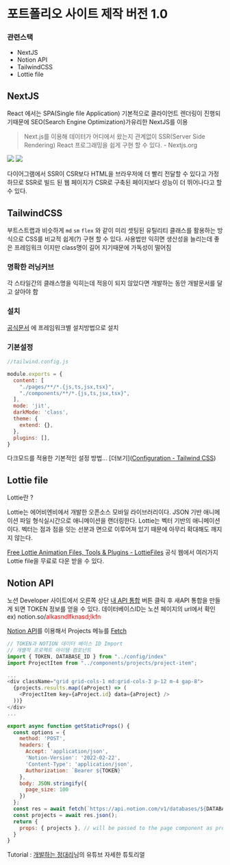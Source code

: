 # 포트폴리오 사이트 제작 버전 1.0

### 관련스택

* NextJS
* Notion API
* TailwindCSS
* Lottie file



## NextJS 

React 에서는 SPA(Single file Application) 기본적으로 클라이언트 렌더링이 진행되기때문에 SEO(Search Engine Optimization)가유리한 NextJS를 이용



> Next.js를 이용해 데이터가 어디에서 왔는지 관계없이 SSR(Server Side Rendering) React 프로그래밍을 쉽게 구현 할 수 있다. - Nextjs.org

<img src="https://blog.logrocket.com/wp-content/uploads/2019/06/ssr-explanation.png">



<img src="https://blog.logrocket.com/wp-content/uploads/2019/06/csr-explanation.png">

다이어그램에서 SSR이 CSR보다 HTML을 브라우저에 더 빨리 전달할 수 있다고 가정하므로 SSR로 빌드 된 웹 페이지가 CSR로 구축된 페이지보다 성능이 더 뛰어나다고 할 수 있다.

## TailwindCSS

부트스트랩과 비슷하게 `md` `sm` `flex` 와 같이 미리 셋팅된 유틸리티 클래스를 활용하는 방식으로 CSS를 비교적 쉽게(?) 구현 할 수 있다. 사용법만 익히면 생산성을 늘리는데 좋은 프레임워크 이지만 class명이 길어 지기때문에 가독성이 떨어짐

### 명확한 러닝커브

각 스타일간의 클래스명을 익히는데 적응이 되지 않았다면 개발하는 동안 개발문서를 달고 살아야 함

### 설치

[공식문서](https://tailwindcss.com/docs/installation/framework-guides) 에 프레임워크별 설치방법으로 설치

### 기본설정

```javascript
//tailwind.config.js

module.exports = {
  content: [
    "./pages/**/*.{js,ts,jsx,tsx}",
    "./components/**/*.{js,ts,jsx,tsx}",
  ],
  mode: 'jit',
  darkMode: 'class',
  theme: {
    extend: {},
  },
  plugins: [],
}
```

다크모드를 적용한 기본적인 설정 방법... [더보기]([Configuration - Tailwind CSS](https://tailwindcss.com/docs/configuration))

## Lottie file

Lottie란 ?

Lottie는 에어비엔비에서 개발한 오픈소스 모바일 라이브러리이다. JSON 기반 애니메이션 파일 형식실시간으로 애니메이션을 랜더링한다. Lottie는 벡터 기반의 애니메이션이다. 벡터는 점과 점을 잇는 선분과 면으로 이루어져 있기 때문에 아무리 확대해도 깨지지 않는다.

[Free Lottie Animation Files, Tools & Plugins - LottieFiles](https://lottiefiles.com/) 공식 웹에서 여러가지 Lottie file을 무료로 다운 받을 수 있다.



## Notion API

노션 Developer 사이트에서 오른쪽 상단 [내 API 통합](https://www.notion.so/my-integrations) 버튼 클릭 후 새API 통합을 만들게 되면 TOKEN 정보를 얻을 수 있다.
데이터베이스ID는 노션 페이지의 url에서 확인 ex) notion.so/<span style="color:red">alkasndlfknasd;lkfn</span>

[Notion API](https://developers.notion.com/reference/retrieve-a-database)를 이용해서 Projects 메뉴를 [Fetch](https://nextjs.org/docs/basic-features/data-fetching/get-server-side-props)  

```javascript
// TOKEN과 NOTION 데이터 베이스 ID Import
// 개별적 프로젝트 아이템 컴포넌트
import { TOKEN, DATABASE_ID } from "../config/index"
import ProjectItem from "../components/projects/project-item";

...
<div className="grid grid-cols-1 md:grid-cols-3 p-12 m-4 gap-8">
  {projects.results.map((aProject) => (
    <ProjectItem key={aProject.id} data={aProject} />
  ))}
</div>
...

export async function getStaticProps() {
  const options = {
    method: 'POST',
    headers: {
      Accept: 'application/json',
      'Notion-Version': '2022-02-22',
      'Content-Type': 'application/json',
      Authorization: `Bearer ${TOKEN}`
    },
    body: JSON.stringify({
      page_size: 100
    })
  };
  const res = await fetch(`https://api.notion.com/v1/databases/${DATABASE_ID}/query`, options)
  const projects = await res.json();
  return {
    props: { projects }, // will be passed to the page component as props
  }
}
```



Tutorial : [개발하는 정대리](https://youtu.be/KvoFvmu5eRo )님의 유튜브 자세한 튜토리얼 

<script setup>
  import Comment from '../../.vitepress/components/Comment.vue'
</script>
<Comment />